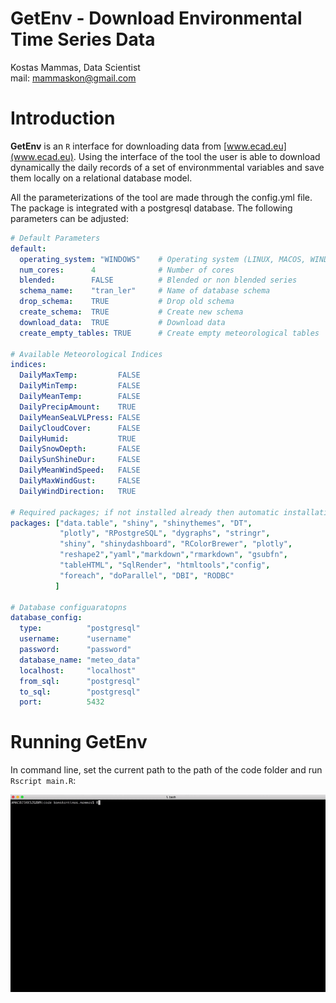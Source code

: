 GetEnv - Download Environmental Time Series Data
================
Kostas Mammas, Data Scientist <br> mail: <mammaskon@gmail.com> <br>

Introduction
============

**GetEnv** is an `R` interface for downloading data from [www.ecad.eu](www.ecad.eu). Using the interface of the tool the user is able to download dynamically the daily records of a set of environmmental variables and save them locally on a relational database model.

All the parameterizations of the tool are made through the config.yml file. The package is integrated with a postgresql database. The following parameters can be adjusted:

```yaml
# Default Parameters
default:
  operating_system: "WINDOWS"    # Operating system (LINUX, MACOS, WINDOWS)
  num_cores:      4              # Number of cores
  blended:        FALSE          # Blended or non blended series
  schema_name:    "tran_ler"     # Name of database schema
  drop_schema:    TRUE           # Drop old schema
  create_schema:  TRUE           # Create new schema
  download_data:  TRUE           # Download data
  create_empty_tables: TRUE      # Create empty meteorological tables

# Available Meteorological Indices
indices:
  DailyMaxTemp:         FALSE
  DailyMinTemp:         FALSE
  DailyMeanTemp:        FALSE      
  DailyPrecipAmount:    TRUE  
  DailyMeanSeaLVLPress: FALSE
  DailyCloudCover:      FALSE
  DailyHumid:           TRUE
  DailySnowDepth:       FALSE
  DailySunShineDur:     FALSE
  DailyMeanWindSpeed:   FALSE
  DailyMaxWindGust:     FALSE
  DailyWindDirection:   TRUE

# Required packages; if not installed already then automatic installation will be performed
packages: ["data.table", "shiny", "shinythemes", "DT",
           "plotly", "RPostgreSQL", "dygraphs", "stringr",
           "shiny", "shinydashboard", "RColorBrewer", "plotly",
           "reshape2","yaml","markdown","rmarkdown", "gsubfn",
           "tableHTML", "SqlRender", "htmltools","config", 
           "foreach", "doParallel", "DBI", "RODBC"
          ]

# Database configuaratopns
database_config:
  type:          "postgresql"
  username:      "username"
  password:      "password"
  database_name: "meteo_data"
  localhost:     "localhost"
  from_sql:      "postgresql"
  to_sql:        "postgresql"
  port:          5432
```

Running GetEnv
============

In command line, set the current path to the path of the code folder and run ```Rscript main.R```:

![](https://github.com/mammask/ECADownloader/blob/master/img/screenshot2.gif?raw=true)

